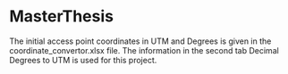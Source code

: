 # MasterThesis
The initial access point coordinates in UTM and Degrees is given in the coordinate_convertor.xlsx file. The information in the second tab Decimal Degrees to UTM is used 
for this project. 
